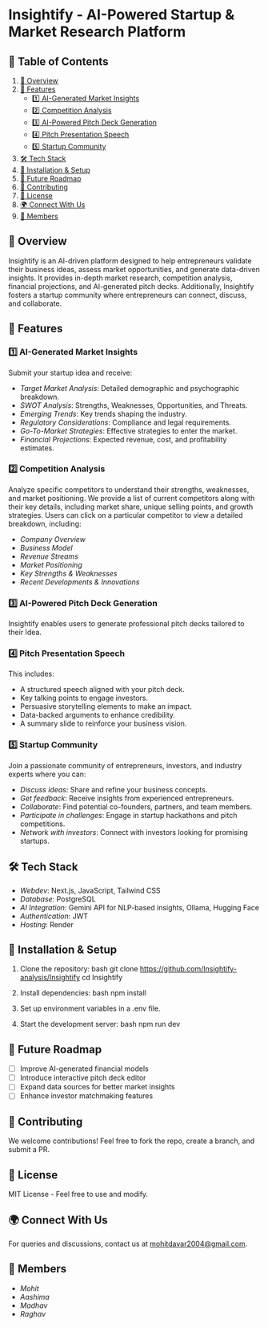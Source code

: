 # Insightify - AI-Powered Startup & Market Research Platform

## 📖 Table of Contents
1. [🚀 Overview](#-overview)
2. [🌟 Features](#-features)
   - [1️⃣ AI-Generated Market Insights](#1%EF%B8%8F⃣-ai-generated-market-insights)
   - [2️⃣ Competition Analysis](#2%EF%B8%8F⃣-competition-analysis)
   - [3️⃣ AI-Powered Pitch Deck Generation](#3%EF%B8%8F⃣-ai-powered-pitch-deck-generation)
   - [4️⃣ Pitch Presentation Speech](#4%EF%B8%8F⃣-pitch-presentation-speech)
   - [5️⃣ Startup Community](#5%EF%B8%8F⃣-startup-community)
3. [🛠 Tech Stack](#-tech-stack)
4. [🔧 Installation & Setup](#-installation--setup)
5. [📌 Future Roadmap](#-future-roadmap)
6. [🤝 Contributing](#-contributing)
7. [📜 License](#-license)
8. [🌍 Connect With Us](#-connect-with-us)
9. [👥 Members](#-members)

## 🚀 Overview
Insightify is an AI-driven platform designed to help entrepreneurs validate their business ideas, assess market opportunities, and generate data-driven insights. It provides in-depth market research, competition analysis, financial projections, and AI-generated pitch decks. Additionally, Insightify fosters a startup community where entrepreneurs can connect, discuss, and collaborate.

## 🌟 Features

### 1️⃣ AI-Generated Market Insights
Submit your startup idea and receive:
- *Target Market Analysis*: Detailed demographic and psychographic breakdown.
- *SWOT Analysis*: Strengths, Weaknesses, Opportunities, and Threats.
- *Emerging Trends*: Key trends shaping the industry.
- *Regulatory Considerations*: Compliance and legal requirements.
- *Go-To-Market Strategies*: Effective strategies to enter the market.
- *Financial Projections*: Expected revenue, cost, and profitability estimates.

### 2️⃣ Competition Analysis
Analyze specific competitors to understand their strengths, weaknesses, and market positioning. We provide a list of current competitors along with their key details, including market share, unique selling points, and growth strategies. Users can click on a particular competitor to view a detailed breakdown, including:
- *Company Overview*
- *Business Model*
- *Revenue Streams*
- *Market Positioning*
- *Key Strengths & Weaknesses*
- *Recent Developments & Innovations*

### 3️⃣ AI-Powered Pitch Deck Generation
Insightify enables users to generate professional pitch decks tailored to their Idea.

### 4️⃣ Pitch Presentation Speech
This includes:
- A structured speech aligned with your pitch deck.
- Key talking points to engage investors.
- Persuasive storytelling elements to make an impact.
- Data-backed arguments to enhance credibility.
- A summary slide to reinforce your business vision.

### 5️⃣ Startup Community
Join a passionate community of entrepreneurs, investors, and industry experts where you can:
- *Discuss ideas*: Share and refine your business concepts.
- *Get feedback*: Receive insights from experienced entrepreneurs.
- *Collaborate*: Find potential co-founders, partners, and team members.
- *Participate in challenges*: Engage in startup hackathons and pitch competitions.
- *Network with investors*: Connect with investors looking for promising startups.

## 🛠 Tech Stack
- *Webdev*: Next.js, JavaScript, Tailwind CSS
- *Database*: PostgreSQL
- *AI Integration*: Gemini API for NLP-based insights, Ollama, Hugging Face
- *Authentication*: JWT
- *Hosting*: Render

## 🔧 Installation & Setup
1. Clone the repository:
   bash
   git clone https://github.com/Insightify-analysis/Insightify
   cd Insightify
   
2. Install dependencies:
   bash
   npm install
   
3. Set up environment variables in a .env file.
4. Start the development server:
   bash
   npm run dev
   

## 📌 Future Roadmap
- [ ] Improve AI-generated financial models
- [ ] Introduce interactive pitch deck editor
- [ ] Expand data sources for better market insights
- [ ] Enhance investor matchmaking features

## 🤝 Contributing
We welcome contributions! Feel free to fork the repo, create a branch, and submit a PR.

## 📜 License
MIT License - Feel free to use and modify.

## 🌍 Connect With Us
For queries and discussions, contact us at mohitdavar2004@gmail.com.

## 👥 Members
- *Mohit*
- *Aashima*
- *Madhav*
- *Raghav*
